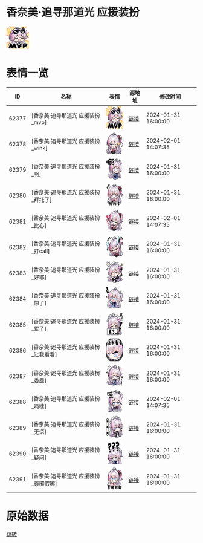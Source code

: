 # 香奈美·追寻那道光 应援装扮

<img src="./cover.png" height="60" alt="cover" />

# 表情一览

|ID|名称|表情|源地址|修改时间|
|----|----|----|----|----|
|62377|[香奈美·追寻那道光 应援装扮_mvp]|<img src="./pic/062377_%5B香奈美·追寻那道光 应援装扮_mvp%5D.png" height="60" alt="mvp"/>|[链接](https://i0.hdslb.com/bfs/garb/8956ef8c3d7d3e9523fc37dd2bc96b0dcb5e58b4.png)|2024-01-31 16:00:00|
|62378|[香奈美·追寻那道光 应援装扮_wink]|<img src="./pic/062378_%5B香奈美·追寻那道光 应援装扮_wink%5D.png" height="60" alt="wink"/>|[链接](https://i0.hdslb.com/bfs/garb/item/8cb37f4c0937a0316033cbaad7ce7415bffee79a.png)|2024-02-01 14:07:35|
|62379|[香奈美·追寻那道光 应援装扮_啊]|<img src="./pic/062379_%5B香奈美·追寻那道光 应援装扮_啊%5D.png" height="60" alt="啊"/>|[链接](https://i0.hdslb.com/bfs/garb/66daba6d20e9517a1ca0457c369f1f4037ecbcd7.png)|2024-01-31 16:00:00|
|62380|[香奈美·追寻那道光 应援装扮_拜托了]|<img src="./pic/062380_%5B香奈美·追寻那道光 应援装扮_拜托了%5D.png" height="60" alt="拜托了"/>|[链接](https://i0.hdslb.com/bfs/garb/7ef66d07cf2baf54fadc6ab41c3534aac4326f51.png)|2024-01-31 16:00:00|
|62381|[香奈美·追寻那道光 应援装扮_比心]|<img src="./pic/062381_%5B香奈美·追寻那道光 应援装扮_比心%5D.png" height="60" alt="比心"/>|[链接](https://i0.hdslb.com/bfs/garb/item/db991b64fd8fb435073cdabc3622f2ac8fc158ba.png)|2024-02-01 14:07:35|
|62382|[香奈美·追寻那道光 应援装扮_打call]|<img src="./pic/062382_%5B香奈美·追寻那道光 应援装扮_打call%5D.png" height="60" alt="打call"/>|[链接](https://i0.hdslb.com/bfs/garb/a74a1a4a42e196821d96402089fc6bb27462abd7.png)|2024-01-31 16:00:00|
|62383|[香奈美·追寻那道光 应援装扮_好耶]|<img src="./pic/062383_%5B香奈美·追寻那道光 应援装扮_好耶%5D.png" height="60" alt="好耶"/>|[链接](https://i0.hdslb.com/bfs/garb/a12259ffd61beeffc230ba4b6755b0ef55ce7936.png)|2024-01-31 16:00:00|
|62384|[香奈美·追寻那道光 应援装扮_惊了]|<img src="./pic/062384_%5B香奈美·追寻那道光 应援装扮_惊了%5D.png" height="60" alt="惊了"/>|[链接](https://i0.hdslb.com/bfs/garb/6f11ce872a34aa5f678edf406779479d9a4012ba.png)|2024-01-31 16:00:00|
|62385|[香奈美·追寻那道光 应援装扮_累了]|<img src="./pic/062385_%5B香奈美·追寻那道光 应援装扮_累了%5D.png" height="60" alt="累了"/>|[链接](https://i0.hdslb.com/bfs/garb/f6c127a3dc4cf0b0c66a53e660c802bac1136696.png)|2024-01-31 16:00:00|
|62386|[香奈美·追寻那道光 应援装扮_让我看看]|<img src="./pic/062386_%5B香奈美·追寻那道光 应援装扮_让我看看%5D.png" height="60" alt="让我看看"/>|[链接](https://i0.hdslb.com/bfs/garb/e03da69588a074b12b99049291891d16c78ca6c4.png)|2024-01-31 16:00:00|
|62387|[香奈美·追寻那道光 应援装扮_委屈]|<img src="./pic/062387_%5B香奈美·追寻那道光 应援装扮_委屈%5D.png" height="60" alt="委屈"/>|[链接](https://i0.hdslb.com/bfs/garb/f72d8271563e89a594d099cd0fed36f25818c3a3.png)|2024-01-31 16:00:00|
|62388|[香奈美·追寻那道光 应援装扮_呜哇]|<img src="./pic/062388_%5B香奈美·追寻那道光 应援装扮_呜哇%5D.png" height="60" alt="呜哇"/>|[链接](https://i0.hdslb.com/bfs/garb/item/edc45d17f08179892b36ff65cc2081e975637f80.png)|2024-02-01 14:07:35|
|62389|[香奈美·追寻那道光 应援装扮_无语]|<img src="./pic/062389_%5B香奈美·追寻那道光 应援装扮_无语%5D.png" height="60" alt="无语"/>|[链接](https://i0.hdslb.com/bfs/garb/aada738928104196d40880fb1083daa74f7db263.png)|2024-01-31 16:00:00|
|62390|[香奈美·追寻那道光 应援装扮_疑问]|<img src="./pic/062390_%5B香奈美·追寻那道光 应援装扮_疑问%5D.png" height="60" alt="疑问"/>|[链接](https://i0.hdslb.com/bfs/garb/91e99bd4f080d38e7838da9563bb55db37f995b7.png)|2024-01-31 16:00:00|
|62391|[香奈美·追寻那道光 应援装扮_尊嘟假嘟]|<img src="./pic/062391_%5B香奈美·追寻那道光 应援装扮_尊嘟假嘟%5D.png" height="60" alt="尊嘟假嘟"/>|[链接](https://i0.hdslb.com/bfs/garb/4c8f81d3b386740a9d0980485b2d196cfc7fa8d1.png)|2024-01-31 16:00:00|

# 原始数据

[跳转](./raw.json)

